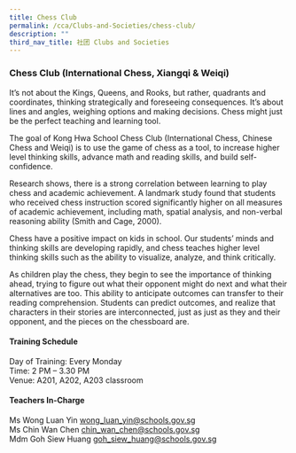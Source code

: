 ```yaml
---
title: Chess Club
permalink: /cca/Clubs-and-Societies/chess-club/
description: ""
third_nav_title: 社团 Clubs and Societies
---
```


### Chess Club (International Chess, Xiangqi & Weiqi)

It’s not about the Kings, Queens, and Rooks, but rather, quadrants and coordinates, thinking strategically and foreseeing consequences. It’s about lines and angles, weighing options and making decisions. Chess might just be the perfect teaching and learning tool.

  

The goal of Kong Hwa School Chess Club (International Chess, Chinese Chess and Weiqi) is to use the game of chess as a tool, to increase higher level thinking skills, advance math and reading skills, and build self-confidence.

  

Research shows, there is a strong correlation between learning to play chess and academic achievement. A landmark study found that students who received chess instruction scored significantly higher on all measures of academic achievement, including math, spatial analysis, and non-verbal reasoning ability (Smith and Cage, 2000).

  

Chess have a positive impact on kids in school. Our students’ minds and thinking skills are developing rapidly, and chess teaches higher level thinking skills such as the ability to visualize, analyze, and think critically.

  

As children play the chess, they begin to see the importance of thinking ahead, trying to figure out what their opponent might do next and what their alternatives are too. This ability to anticipate outcomes can transfer to their reading comprehension. Students can predict outcomes, and realize that characters in their stories are interconnected, just as just as they and their opponent, and the pieces on the chessboard are.

  

#### Training Schedule

Day of Training: Every Monday<br>
Time: 2 PM – 3.30 PM<br>
Venue: A201, A202, A203 classroom

#### Teachers In-Charge

Ms Wong Luan Yin [wong\_luan\_yin@schools.gov.sg](mailto:wong_luan_yin@schools.gov.sg)   
Ms Chin Wan Chen [chin\_wan\_chen@schools.gov.sg](mailto:chin_wan_chen@schools.gov.sg)  
Mdm Goh Siew Huang [goh\_siew\_huang@schools.gov.sg](mailto:goh_siew_huang@schools.gov.sg)